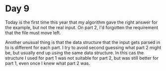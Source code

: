 # Day 9

Today is the first time this year that my algorithm gave the right answer for the example, but not the real input. On part 2, I'd forgotten the requirement that the file must move left.

Another unusual thing is that the data structure that the input gets parsed in to is different for each part. I try to avoid second guessing what part 2 might be, but usually end up using the same data structure. In this cas the structure I used for part 1 was not suitable for part 2, but was still better for part 1, even once I knew what part 2 was.